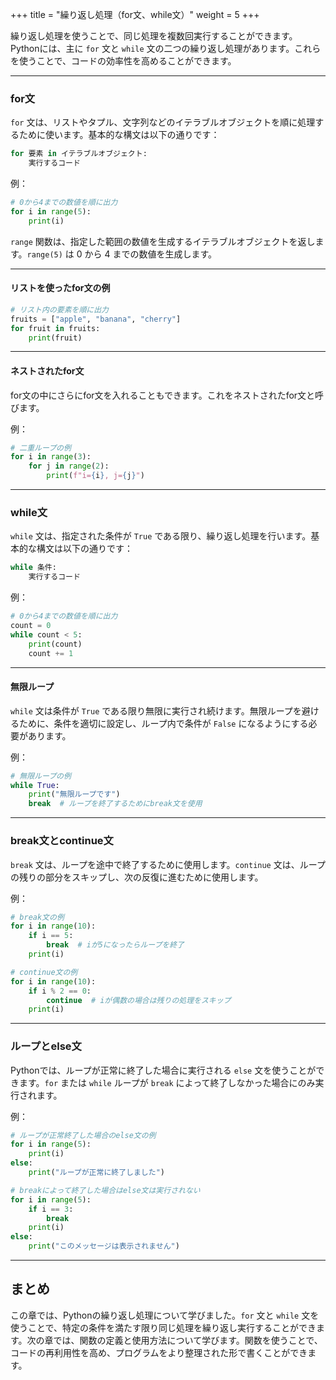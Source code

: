 +++
title = "繰り返し処理（for文、while文）"
weight = 5
+++

繰り返し処理を使うことで、同じ処理を複数回実行することができます。Pythonには、主に `for` 文と `while` 文の二つの繰り返し処理があります。これらを使うことで、コードの効率性を高めることができます。

---

### for文

`for` 文は、リストやタプル、文字列などのイテラブルオブジェクトを順に処理するために使います。基本的な構文は以下の通りです：

```python
for 要素 in イテラブルオブジェクト:
    実行するコード
```

例：

```python
# 0から4までの数値を順に出力
for i in range(5):
    print(i)
```

`range` 関数は、指定した範囲の数値を生成するイテラブルオブジェクトを返します。`range(5)` は 0 から 4 までの数値を生成します。

---

#### リストを使ったfor文の例

```python
# リスト内の要素を順に出力
fruits = ["apple", "banana", "cherry"]
for fruit in fruits:
    print(fruit)
```

---

#### ネストされたfor文

for文の中にさらにfor文を入れることもできます。これをネストされたfor文と呼びます。

例：

```python
# 二重ループの例
for i in range(3):
    for j in range(2):
        print(f"i={i}, j={j}")
```

---

### while文

`while` 文は、指定された条件が `True` である限り、繰り返し処理を行います。基本的な構文は以下の通りです：

```python
while 条件:
    実行するコード
```

例：

```python
# 0から4までの数値を順に出力
count = 0
while count < 5:
    print(count)
    count += 1
```

---

#### 無限ループ

`while` 文は条件が `True` である限り無限に実行され続けます。無限ループを避けるために、条件を適切に設定し、ループ内で条件が `False` になるようにする必要があります。

例：

```python
# 無限ループの例
while True:
    print("無限ループです")
    break  # ループを終了するためにbreak文を使用
```

---

### break文とcontinue文

`break` 文は、ループを途中で終了するために使用します。`continue` 文は、ループの残りの部分をスキップし、次の反復に進むために使用します。

例：

```python
# break文の例
for i in range(10):
    if i == 5:
        break  # iが5になったらループを終了
    print(i)

# continue文の例
for i in range(10):
    if i % 2 == 0:
        continue  # iが偶数の場合は残りの処理をスキップ
    print(i)
```

---

### ループとelse文

Pythonでは、ループが正常に終了した場合に実行される `else` 文を使うことができます。`for` または `while` ループが `break` によって終了しなかった場合にのみ実行されます。

例：

```python
# ループが正常終了した場合のelse文の例
for i in range(5):
    print(i)
else:
    print("ループが正常に終了しました")

# breakによって終了した場合はelse文は実行されない
for i in range(5):
    if i == 3:
        break
    print(i)
else:
    print("このメッセージは表示されません")
```

---

## まとめ

この章では、Pythonの繰り返し処理について学びました。`for` 文と `while` 文を使うことで、特定の条件を満たす限り同じ処理を繰り返し実行することができます。次の章では、関数の定義と使用方法について学びます。関数を使うことで、コードの再利用性を高め、プログラムをより整理された形で書くことができます。

